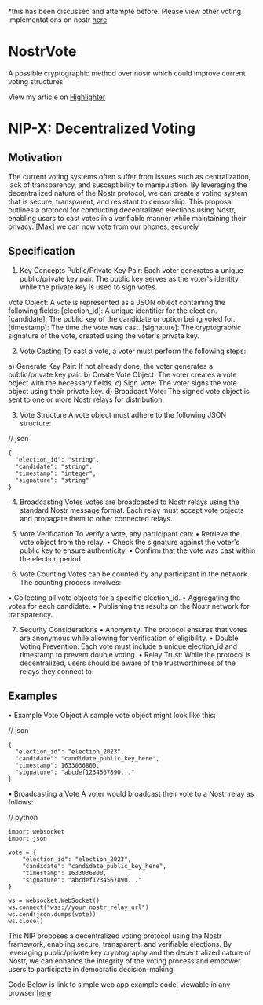 *this has been discussed and attempte before. Please view other voting implementations on nostr [here]()
# NostrVote
A possible cryptographic method over nostr which could improve current voting structures

View my article on [Highlighter](https://github.com/therealsupermax/NostrVote)


# NIP-X: Decentralized Voting
## Motivation
The current voting systems often suffer from issues such as centralization, lack of transparency, and susceptibility to manipulation. By leveraging the decentralized nature of the Nostr protocol, we can create a voting system that is secure, transparent, and resistant to censorship. This proposal outlines a protocol for conducting decentralized elections using Nostr, enabling users to cast votes in a verifiable manner while maintaining their privacy. [Max] we can now vote from our phones, securely 


## Specification

1. Key Concepts
Public/Private Key Pair: Each voter generates a unique public/private key pair. The public key serves as the voter's identity, while the private key is used to sign votes.

Vote Object: A vote is represented as a JSON object containing the following fields:
[election_id]: A unique identifier for the election.
[candidate]: The public key of the candidate or option being voted for.
[timestamp]: The time the vote was cast.
[signature]: The cryptographic signature of the vote, created using the voter's private key.

2. Vote Casting
To cast a vote, a voter must perform the following steps:

a) Generate Key Pair: If not already done, the voter generates a public/private key pair.
b) Create Vote Object: The voter creates a vote object with the necessary fields.
c) Sign Vote: The voter signs the vote object using their private key.
d) Broadcast Vote: The signed vote object is sent to one or more Nostr relays for distribution.

3. Vote Structure
A vote object must adhere to the following JSON structure:

// json
```
{
  "election_id": "string",
  "candidate": "string",
  "timestamp": "integer",
  "signature": "string"
}
```


4. Broadcasting Votes
Votes are broadcasted to Nostr relays using the standard Nostr message format.
Each relay must accept vote objects and propagate them to other connected relays.

6. Vote Verification
To verify a vote, any participant can:
• Retrieve the vote object from the relay.
• Check the signature against the voter's public key to ensure authenticity.
• Confirm that the vote was cast within the election period.

7. Vote Counting
Votes can be counted by any participant in the network. The counting process involves:

• Collecting all vote objects for a specific election_id.
• Aggregating the votes for each candidate.
• Publishing the results on the Nostr network for transparency.

7. Security Considerations
• Anonymity: The protocol ensures that votes are anonymous while allowing for verification of eligibility.
• Double Voting Prevention: Each vote must include a unique election_id and timestamp to prevent double voting.
• Relay Trust: While the protocol is decentralized, users should be aware of the trustworthiness of the relays they connect to.


## Examples
• Example Vote Object
A sample vote object might look like this:

// json
```
{
  "election_id": "election_2023",
  "candidate": "candidate_public_key_here",
  "timestamp": 1633036800,
  "signature": "abcdef1234567890..."
}
```



• Broadcasting a Vote
A voter would broadcast their vote to a Nostr relay as follows:

// python
```
import websocket
import json

vote = {
    "election_id": "election_2023",
    "candidate": "candidate_public_key_here",
    "timestamp": 1633036800,
    "signature": "abcdef1234567890..."
}

ws = websocket.WebSocket()
ws.connect("wss://your_nostr_relay_url")
ws.send(json.dumps(vote))
ws.close()
```




This NIP proposes a decentralized voting protocol using the Nostr framework, enabling secure, transparent, and verifiable elections. By leveraging public/private key cryptography and the decentralized nature of Nostr, we can enhance the integrity of the voting process and empower users to participate in democratic decision-making.

Code
Below is link to simple web app example code, viewable in any browser
[here]([https://](https://github.com/therealsupermax/NostrVote/blob/main/voting_app.html))

